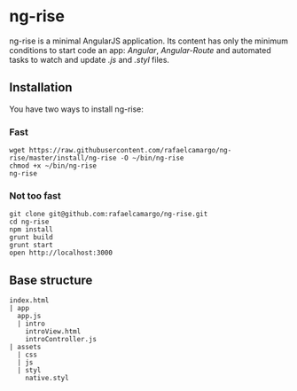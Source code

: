 # ng-rise
ng-rise is a minimal AngularJS application. Its content has only the minimum conditions to start code an app: *Angular*, *Angular-Route* and automated tasks to watch and update *.js* and *.styl* files.


## Installation

You have two ways to install ng-rise:

### Fast

```
wget https://raw.githubusercontent.com/rafaelcamargo/ng-rise/master/install/ng-rise -O ~/bin/ng-rise
chmod +x ~/bin/ng-rise
ng-rise
```

### Not too fast

```
git clone git@github.com:rafaelcamargo/ng-rise.git
cd ng-rise
npm install
grunt build
grunt start
open http://localhost:3000
```


## Base structure

```
index.html
| app
  app.js
  | intro
    introView.html
    introController.js
| assets
  | css
  | js
  | styl
    native.styl
```
